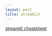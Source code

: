 ```yaml
---
layout: post
title: streamlit
---
```

[streamlit cheatsheet](https://dmishra86.github.io/streamlit-cheatsheet/)
